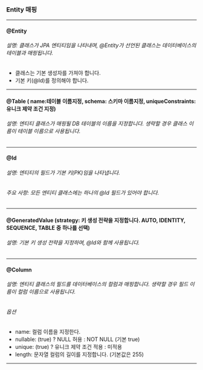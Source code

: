 ### Entity 매핑
- ------------------------------------------------------------------------------------------------------------------------------------------------
#### @Entity
###### 설명: 클래스가 JPA 엔티티임을 나타내며, @Entity가 선언된 클래스는 데이터베이스의 테이블과 매핑됩니다.
- 클래스는 기본 생성자를 가져야 합니다.
- 기본 키(@Id)를 정의해야 합니다.
- ------------------------------------------------------------------------------------------------------------------------------------------------
#### @Table ( name:테이블 이름지정, schema: 스키마 이름지정, uniqueConstraints: 유니크 제약 조건 지정)
###### 설명: 엔티티 클래스가 매핑될 DB 테이블의 이름을 지정합니다. 생략할 경우 클래스 이름이 테이블 이름으로 사용됩니다.
------------------------------------------------------------------------------------------------------------------------------------------------
#### @Id
###### 설명: 엔티티의 필드가 기본 키(PK)임을 나타냅니다.
###### 주요 사항: 모든 엔티티 클래스에는 하나의 @Id 필드가 있어야 합니다.
------------------------------------------------------------------------------------------------------------------------------------------------
#### @GeneratedValue (strategy: 키 생성 전략을 지정합니다. AUTO, IDENTITY, SEQUENCE, TABLE 중 하나를 선택)
###### 설명: 기본 키 생성 전략을 지정하며, @Id와 함께 사용됩니다.
------------------------------------------------------------------------------------------------------------------------------------------------
#### @Column
###### 설명: 엔티티 클래스의 필드를 데이터베이스의 컬럼과 매핑합니다. 생략할 경우 필드 이름이 컬럼 이름으로 사용됩니다.
###### 옵션
- name: 컬럼 이름을 지정한다.
- nullable: (true) ? NULL 허용 : NOT NULL (기본 true)
- unique: (true) ? 유니크 제약 조건 적용 : 미적용
- length: 문자열 컬럼의 길이를 지정합니다. (기본값은 255)
------------------------------------------------------------------------------------------------------------------------------------------------
